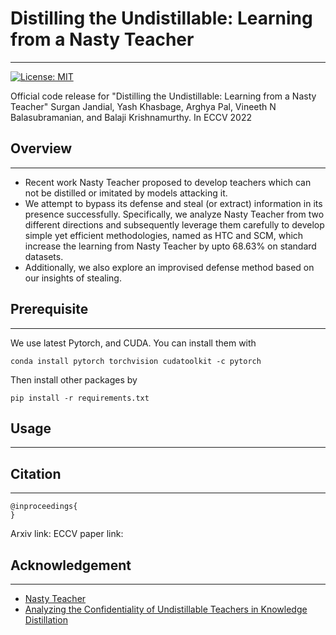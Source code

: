 # Distilling the Undistillable: Learning from a Nasty Teacher
---
[![License: MIT](https://img.shields.io/badge/License-MIT-green.svg)](https://opensource.org/licenses/MIT)

Official code release for
"Distilling the Undistillable: Learning from a Nasty Teacher"
Surgan Jandial, Yash Khasbage, Arghya Pal, Vineeth N Balasubramanian, and Balaji Krishnamurthy.
In ECCV 2022

## Overview
---
* Recent work Nasty Teacher proposed to develop teachers which can not be distilled or imitated by models attacking it. 
* We attempt to bypass its defense and steal (or extract) information in its presence successfully. Specifically, we analyze Nasty Teacher from two different directions and subsequently leverage them carefully to develop simple yet efficient methodologies, named as HTC and SCM, which increase the learning from Nasty Teacher by upto 68.63% on standard datasets. 
* Additionally, we also explore an improvised defense method based on our insights of stealing. 

## Prerequisite
---
We use latest Pytorch, and CUDA. You can install them with  
~~~
conda install pytorch torchvision cudatoolkit -c pytorch
~~~   

Then install other packages by
~~~
pip install -r requirements.txt
~~~

## Usage 
---

## Citation
---
```text
@inproceedings{
}
```
Arxiv link:
ECCV paper link: 

## Acknowledgement
---
* [Nasty Teacher](https://openreview.net/forum?id=0zvfm-nZqQs)
* [Analyzing the Confidentiality of Undistillable Teachers in Knowledge Distillation](https://papers.nips.cc/paper/2021/file/4ca82782c5372a547c104929f03fe7a9-Paper.pdf)
